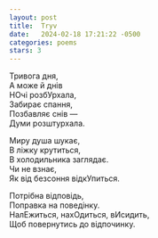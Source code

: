 ```yaml
---
layout: post
title:  Tryv
date:   2024-02-18 17:21:22 -0500
categories: poems
stars: 3
---
```


Тривога дня,\
А може й днів\
НОчі розбУрхала,\
Забирає спання,\
Позбавляє снів —\
Думи розштурхала. 

Миру душа шукає,\
В ліжку крутиться,\
В холодильника заглядає.\
Чи не взнає,\
Як від безсоння відкУпиться.

Потрібна відповідь,\
Поправка на поведінку.\
НалЕжиться, нахОдиться, вИсидить,\
Щоб повернутись до відпочинку.